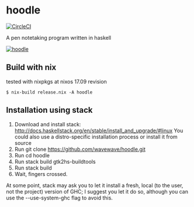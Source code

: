 # hoodle

[![CircleCI](https://circleci.com/gh/wavewave/hoodle.svg?style=svg&circle-token=f70e4000c041516f08d6c3c0193958f0973803eb)](https://circleci.com/gh/wavewave/hoodle)

A pen notetaking program written in haskell


[![hoodle](https://img.youtube.com/vi/Z2wzpyxsVSU/0.jpg)](https://www.youtube.com/watch?v=Z2wzpyxsVSU)

Build with nix
--------------
tested with nixpkgs at nixos 17.09 revision
```
$ nix-build release.nix -A hoodle 
```


Installation using stack
------------------------

1. Download and install stack: http://docs.haskellstack.org/en/stable/install_and_upgrade/#linux
   You could also use a distro-specific installation process or install it from source
2. Run git clone https://github.com/wavewave/hoodle.git
3. Run cd hoodle
4. Run stack build gtk2hs-buildtools
5. Run stack build
6. Wait, fingers crossed.

At some point, stack may ask you to let it install a fresh, local (to the user, not the project) version of GHC; I suggest you let it do so, although you can use the --use-system-ghc flag to avoid this.
